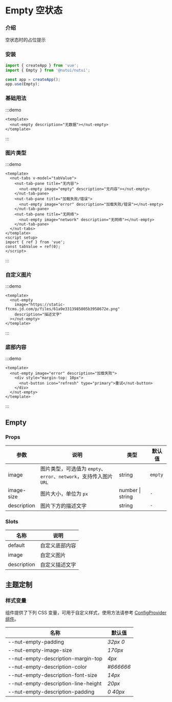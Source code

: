# Empty 空状态

### 介绍

空状态时的占位提示

### 安装

```js
import { createApp } from 'vue';
import { Empty } from '@nutui/nutui';

const app = createApp();
app.use(Empty);
```

### 基础用法

:::demo

```vue
<template>
  <nut-empty description="无数据"></nut-empty>
</template>
```

:::

### 图片类型

:::demo

```vue
<template>
  <nut-tabs v-model="tabValue">
    <nut-tab-pane title="无内容">
      <nut-empty image="empty" description="无内容"></nut-empty>
    </nut-tab-pane>
    <nut-tab-pane title="加载失败/错误">
      <nut-empty image="error" description="加载失败/错误"></nut-empty>
    </nut-tab-pane>
    <nut-tab-pane title="无网络">
      <nut-empty image="network" description="无网络"></nut-empty>
    </nut-tab-pane>
  </nut-tabs>
</template>
<script setup>
import { ref } from 'vue';
const tabValue = ref(0);
</script>
```

:::

### 自定义图片

:::demo

```vue
<template>
  <nut-empty
    image="https://static-ftcms.jd.com/p/files/61a9e3313985005b3958672e.png"
    description="描述文字"
  ></nut-empty>
</template>
```

:::

### 底部内容

:::demo

```vue
<template>
  <nut-empty image="error" description="加载失败">
    <div style="margin-top: 10px">
      <nut-button icon="refresh" type="primary">重试</nut-button>
    </div>
  </nut-empty>
</template>
```

:::

## Empty

### Props

| 参数        | 说明                                                               | 类型             | 默认值  |
| ----------- | ------------------------------------------------------------------ | ---------------- | ------- |
| image       | 图片类型，可选值为 `empty`、`error`、`network`，支持传入图片 `URL` | string           | `empty` |
| image-size  | 图片大小，单位为 `px`                                              | number \| string | `-`     |
| description | 图片下方的描述文字                                                 | string           | `-`     |

### Slots

| 名称        | 说明           |
| ----------- | -------------- |
| default     | 自定义底部内容 |
| image       | 自定义图片     |
| description | 自定义描述文字 |

## 主题定制

### 样式变量

组件提供了下列 CSS 变量，可用于自定义样式，使用方法请参考 [ConfigProvider 组件](#/zh-CN/component/configprovider)。

| 名称                                | 默认值    |
| ----------------------------------- | --------- |
| --nut-empty-padding                 | _32px 0_  |
| --nut-empty-image-size              | _170px_   |
| --nut-empty-description-margin-top  | _4px_     |
| --nut-empty-description-color       | _#666666_ |
| --nut-empty-description-font-size   | _14px_    |
| --nut-empty-description-line-height | _20px_    |
| --nut-empty-description-padding     | _0 40px_  |

